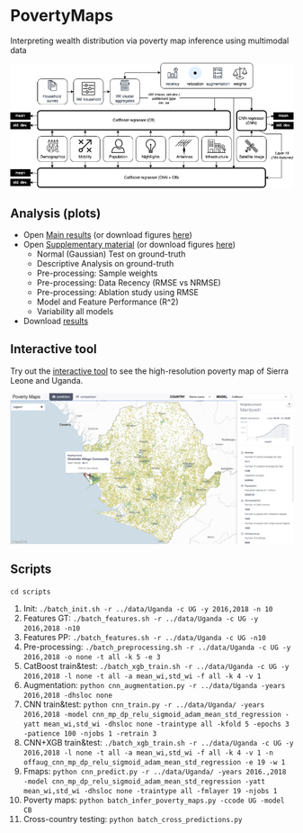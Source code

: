 # PovertyMaps
Interpreting wealth distribution via poverty map inference using multimodal data

<picture>
<img width="888" alt="screenshot" src="https://github.com/anonpaperwww/PovertyMaps/blob/main/paper/main-plots/CNN_CB_model_v3.png">
</picture>

## Analysis (plots)
- Open [Main results](paper/main.ipynb) (or download figures [here](paper/main-plots))
- Open [Supplementary material](paper/supmat.ipynb) (or download figures [here](paper/supmat-plots))
  - Normal (Gaussian) Test on ground-truth
  - Descriptive Analysis on ground-truth
  - Pre-processing: Sample weights
  - Pre-processing: Data Recency (RMSE vs NRMSE)
  - Pre-processing: Ablation study using RMSE
  - Model and Feature Performance (R^2)
  - Variability all models
- Download [results](paper/results/)

## Interactive tool
Try out the [interactive tool](http://34.176.244.156/) to see the high-resolution poverty map of Sierra Leone and Uganda.

<picture>
<img width="1505" alt="screenshot" src="https://github.com/anonpaperwww/PovertyMaps/blob/main/interactive_tool.png">
</picture>

## Scripts
`cd scripts`
1. Init: `./batch_init.sh -r ../data/Uganda -c UG -y 2016,2018 -n 10`
2. Features GT: `./batch_features.sh -r ../data/Uganda -c UG -y 2016,2018 -n10`
3. Features PP: `./batch_features.sh -r ../data/Uganda -c UG -n10`
4. Pre-processing: `./batch_preprocessing.sh -r ../data/Uganda -c UG -y 2016,2018 -o none -t all -k 5 -e 3`
5. CatBoost train&test: `./batch_xgb_train.sh -r ../data/Uganda -c UG -y 2016,2018 -l none -t all -a mean_wi,std_wi -f all -k 4 -v 1`
6. Augmentation: `python cnn_augmentation.py -r ../data/Uganda -years 2016,2018 -dhsloc none`
7. CNN train&test: `python cnn_train.py -r ../data/Uganda/ -years 2016,2018 -model cnn_mp_dp_relu_sigmoid_adam_mean_std_regression -yatt mean_wi,std_wi -dhsloc none -traintype all -kfold 5 -epochs 3 -patience 100 -njobs 1 -retrain 3`
8. CNN+XGB train&test: `./batch_xgb_train.sh -r ../data/Uganda -c UG -y 2016,2018 -l none -t all -a mean_wi,std_wi -f all -k 4 -v 1 -n offaug_cnn_mp_dp_relu_sigmoid_adam_mean_std_regression -e 19 -w 1`
9. Fmaps: `python cnn_predict.py -r ../data/Uganda/ -years 2016.,2018 -model cnn_mp_dp_relu_sigmoid_adam_mean_std_regression -yatt mean_wi,std_wi -dhsloc none -traintype all -fmlayer 19 -njobs 1`
9. Poverty maps: `python batch_infer_poverty_maps.py -ccode UG -model CB`
10. Cross-country testing: `python batch_cross_predictions.py`
